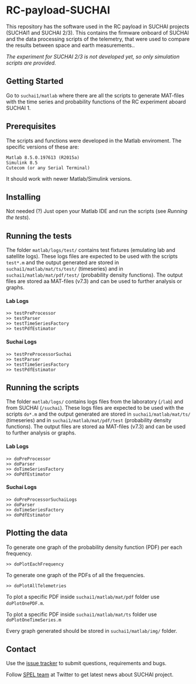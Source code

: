# RC-payload-SUCHAI
This repository has the software used in the RC payload in SUCHAI projects (SUCHAI1 and SUCHAI 2/3). This contains the firmware onboard of SUCHAI and the data processing scripts of the telemetry, that were used to compare the results between space and earth measurements..

*The experiment for SUCHAI 2/3 is not developed yet, so only simulation scripts are provided.*

## Getting Started

Go to `suchai1/matlab` where there are all the scripts to generate MAT-files with the time series and probability functions of the RC experiment aboard SUCHAI 1.

## Prerequisites
The scripts and functions were developed in the Matlab enviroment. The specific versions of these are:
```
Matlab 8.5.0.197613 (R2015a)
Simulink 8.5
Cutecom (or any Serial Terminal)
```
It should work with newer Matlab/Simulink versions.
## Installing 
Not needed (?) Just open your Matlab IDE and run the scripts (see *Running the tests*).

## Running the tests
The folder `matlab/logs/test/` contains test fixtures (emulating lab and satellite logs). These logs files are expected to be used with the scripts `test*.m` and the output generated are stored in `suchai1/matlab/mat/ts/test/` (timeseries) and in `suchai1/matlab/mat/pdf/test/` (probability density functions). The output files are stored aa MAT-files (v7.3) and can be used to further analysis or graphs.
#### Lab Logs
```
>> testPreProcessor
>> testParser
>> testTimeSeriesFactory
>> testPdfEstimator
```
#### Suchai Logs
```
>> testPreProcessorSuchai
>> testParser
>> testTimeSeriesFactory
>> testPdfEstimator
```

## Running the scripts
The folder `matlab/logs/` contains logs files from the laboratory (`/lab`) and from SUCHAI (`/suchai`). These logs files are expected to be used with the scripts `do*.m` and the output generated are stored in `suchai1/matlab/mat/ts/` (timeseries) and in `suchai1/matlab/mat/pdf/test` (probability density functions). The output files are stored aa MAT-files (v7.3) and can be used to further analysis or graphs.
#### Lab Logs
```
>> doPreProcessor
>> doParser
>> doTimeSeriesFactory
>> doPdfEstimator
```
#### Suchai Logs
```
>> doPreProcessorSuchaiLogs
>> doParser
>> doTimeSeriesFactory
>> doPdfEstimator
```

## Plotting the data
To generate one graph of the probability density function (PDF) per each frequency.
```
>> doPlotEachFrequency
```

To generate one graph of the PDFs of all the frequencies.
```
>> doPlotAllTelemetries
```

To plot a specific PDF inside `suchai1/matlab/mat/pdf` folder use `doPlotOnePDF.m`.

To plot a specific PDF inside `suchai1/matlab/mat/ts` folder use `doPlotOneTimeSeries.m`

Every graph generated should be stored in `suchai1/matlab/img/` folder.

## Contact

Use the [issue tracker](https://github.com/spel-uchile/RC-payload-SUCHAI/issues) to submit questions, requirements and bugs.

Follow [SPEL team](https://twitter.com/SPEL_UCHILE) at Twitter to get latest news about SUCHAI project.
